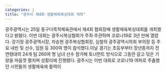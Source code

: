 ```yaml
---
categories: j
title: "광주시 제4회 생활체육복싱대회 개최"
---
```

광주광역시는 25일 동구다목적체육관에서 제4회 협회장배 생활체육복싱대회를 개최했다고 밝혔다. 이번 대회는 광주시복싱협회가 주최·주관하며 코로나19로 3년 만에 열렸다. 강기정 광주광역시장, 차승현 광주복싱협회장, 심철의 광주광역시의회 부의장 등 주요 내빈 및 선수, 임원 등 300여 명이 참석했다.이날 경기는 초등부부터 장년층까지 전 연령대의 24개 팀 260여 명 남녀 선수 참가해 토너먼트 방식으로 그동안 갈고 닦은 기량을 마음껏 펼치며 성황리에 진행됐다. 광주시는 이번 대회로 코로나19 여파로 주춤했던 시민들의 생활체육에 활력이
